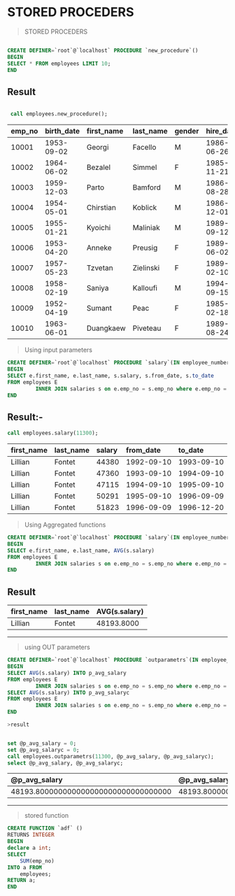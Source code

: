 # STORED PROCEDERS

>  STORED PROCEDERS
```sql

CREATE DEFINER=`root`@`localhost` PROCEDURE `new_procedure`()
BEGIN
SELECT * FROM employees LIMIT 10;
END

```
## Result 

```sql 

 call employees.new_procedure();

 ```

| emp\_no | birth\_date | first\_name | last\_name | gender | hire\_date |
| :--- | :--- | :--- | :--- | :--- | :--- |
| 10001 | 1953-09-02 | Georgi | Facello | M | 1986-06-26 |
| 10002 | 1964-06-02 | Bezalel | Simmel | F | 1985-11-21 |
| 10003 | 1959-12-03 | Parto | Bamford | M | 1986-08-28 |
| 10004 | 1954-05-01 | Chirstian | Koblick | M | 1986-12-01 |
| 10005 | 1955-01-21 | Kyoichi | Maliniak | M | 1989-09-12 |
| 10006 | 1953-04-20 | Anneke | Preusig | F | 1989-06-02 |
| 10007 | 1957-05-23 | Tzvetan | Zielinski | F | 1989-02-10 |
| 10008 | 1958-02-19 | Saniya | Kalloufi | M | 1994-09-15 |
| 10009 | 1952-04-19 | Sumant | Peac | F | 1985-02-18 |
| 10010 | 1963-06-01 | Duangkaew | Piveteau | F | 1989-08-24 |


>Using input parameters
```sql
CREATE DEFINER=`root`@`localhost` PROCEDURE `salary`(IN employee_number INT)
BEGIN
SELECT e.first_name, e.last_name, s.salary, s.from_date, s.to_date
FROM employees E
         INNER JOIN salaries s on e.emp_no = s.emp_no where e.emp_no = employee_number limit 10;
END

```
## **Result:-**
```sql
call employees.salary(11300);

```

| first\_name | last\_name | salary | from\_date | to\_date |
| :--- | :--- | :--- | :--- | :--- |
| Lillian | Fontet | 44380 | 1992-09-10 | 1993-09-10 |
| Lillian | Fontet | 47360 | 1993-09-10 | 1994-09-10 |
| Lillian | Fontet | 47115 | 1994-09-10 | 1995-09-10 |
| Lillian | Fontet | 50291 | 1995-09-10 | 1996-09-09 |
| Lillian | Fontet | 51823 | 1996-09-09 | 1996-12-20 |

>Using Aggregated functions

```sql
CREATE DEFINER=`root`@`localhost` PROCEDURE `salary`(IN employee_number INT)
BEGIN
SELECT e.first_name, e.last_name, AVG(s.salary)
FROM employees E
         INNER JOIN salaries s on e.emp_no = s.emp_no where e.emp_no = employee_number limit 10;
END

```
## Result
| first\_name | last\_name | AVG\(s.salary\) |
| :--- | :--- | :--- |
| Lillian | Fontet | 48193.8000 |
---

>using OUT parameters
```sql
CREATE DEFINER=`root`@`localhost` PROCEDURE `outparametrs`(IN employee_number INT,OUT p_avg_salary DECIMAL(10,2),OUT p_avg_salaryc DECIMAL(10,5))
BEGIN
SELECT AVG(s.salary) INTO p_avg_salary
FROM employees E
         INNER JOIN salaries s on e.emp_no = s.emp_no where e.emp_no = employee_number limit 10;
SELECT AVG(s.salary) INTO p_avg_salaryc
FROM employees E
         INNER JOIN salaries s on e.emp_no = s.emp_no where e.emp_no = employee_number limit 100;
END

>result 


```


```sql

set @p_avg_salary = 0;
set @p_avg_salaryc = 0;
call employees.outparametrs(11300, @p_avg_salary, @p_avg_salaryc);
select @p_avg_salary, @p_avg_salaryc;
```
| @p\_avg\_salary | @p\_avg\_salaryc |
| :--- | :--- |
| 48193.800000000000000000000000000000 | 48193.800000000000000000000000000000 |

---

>stored function

```sql 
CREATE FUNCTION `adf` ()
RETURNS INTEGER
BEGIN
declare a int;
SELECT 
    SUM(emp_no)
INTO a FROM
    employees;
RETURN a;
END
```
